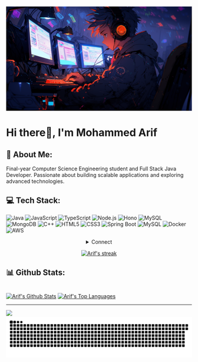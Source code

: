 <!-- Header Image -->
<!--![header](code.png) -->

<p align="center">
    <img src="https://raw.githubusercontent.com/Arifcodes11/Arifcodes11/main/code.png" alt="header" width="800">
</p>



# Hi there👋, I'm Mohammed Arif

## 💫 About Me:
Final-year Computer Science Engineering student and Full Stack Java Developer. Passionate about building scalable applications and exploring advanced technologies.

## 💻 Tech Stack:
![Java](https://img.shields.io/badge/java-%23ED8B00.svg?style=for-the-badge&logo=java&logoColor=white)
![JavaScript](https://img.shields.io/badge/javascript-%23323330.svg?style=for-the-badge&logo=javascript&logoColor=%23F7DF1E)
![TypeScript](https://img.shields.io/badge/TypeScript-%23007ACC.svg?style=for-the-badge&logo=typescript&logoColor=white)
![Node.js](https://img.shields.io/badge/Node.js-339933?style=for-the-badge&logo=nodedotjs&logoColor=white)
![Hono](https://img.shields.io/badge/Hono-FF9900?style=for-the-badge&logo=javascript&logoColor=white)
![MySQL](https://img.shields.io/badge/mysql-%2300f.svg?style=for-the-badge&logo=mysql&logoColor=white)
![MongoDB](https://img.shields.io/badge/MongoDB-4EA94B?style=for-the-badge&logo=mongodb&logoColor=white)
![C++](https://img.shields.io/badge/c++-%2300599C.svg?style=for-the-badge&logo=c%2B%2B&logoColor=white)
![HTML5](https://img.shields.io/badge/html5-%23E34F26.svg?style=for-the-badge&logo=html5&logoColor=white)
![CSS3](https://img.shields.io/badge/css3-%231572B6.svg?style=for-the-badge&logo=css3&logoColor=white)
![Spring Boot](https://img.shields.io/badge/Spring%20Boot-%236DB33F.svg?style=for-the-badge&logo=spring&logoColor=white)
![MySQL](https://img.shields.io/badge/mysql-%2300f.svg?style=for-the-badge&logo=mysql&logoColor=white)
![Docker](https://img.shields.io/badge/docker-%230db7ed.svg?style=for-the-badge&logo=docker&logoColor=white)
![AWS](https://img.shields.io/badge/AWS-%23FF9900.svg?style=for-the-badge&logo=amazon-aws&logoColor=white)

<details align="center">
    <summary> Connect </summary>
    <p align="center">
        <p>Find me on</p>
        <!-- Gmail -->
        <a href="mailto:arifcodes11@gmail.com" target="_blank">
            <img alt="Gmail" src="https://img.shields.io/badge/-Gmail-EA4335?style=flat-square&logo=Gmail&logoColor=white">
        </a>
        <!-- LinkedIn -->
        <a href="https://www.linkedin.com/in/mohammed-arif-codes11/" target="_blank">
            <img alt="LinkedIn" src="https://img.shields.io/badge/-Linkedin-0A66C2?style=flat-square&logo=Linkedin&logoColor=white">
        </a>
    </p>
</details>

<p align="center">
    <a href="https://github.com/Arifcodes11/github-readme-streak-stats">
        <img title="🔥 Get streak stats for your profile at git.io/streak-stats" alt="Arif's streak" src="https://github-readme-streak-stats.herokuapp.com/?user=Arifcodes11&theme=black-ice&hide_border=true&stroke=0000&background=060A0CD0"/>
    </a>
</p>

## 📊 Github Stats:
  <br/>
    <a href="https://github.com/Arifcodes11/github-readme-stats"><img alt="Arif's Github Stats" src="https://github-readme-stats.vercel.app/api?username=Arifcodes11&show_icons=true&count_private=true&theme=react&hide_border=true&bg_color=0D1117" /></a>
  <a href="https://github.com/Arifcodes11/github-readme-stats"><img alt="Arif's Top Languages" src="https://github-readme-stats.vercel.app/api/top-langs/?username=Arifcodes11&langs_count=8&count_private=true&layout=compact&theme=react&hide_border=true&bg_color=0D1117" /></a>

  <br/>

---
[![](https://visitcount.itsvg.in/api?id=Arifcodes11&icon=0&color=0)](https://visitcount.itsvg.in)
<picture>
  <source media="(prefers-color-scheme: dark)" srcset="https://raw.githubusercontent.com/Arifcodes11/Arifcodes11/output/github-snake-dark.svg" />
  <source media="(prefers-color-scheme: light)" srcset="https://raw.githubusercontent.com/Arifcodes11/Arifcodes11/output/github-snake.svg" />
  <img alt="github-snake" src="https://raw.githubusercontent.com/Arifcodes11/Arifcodes11/output/github-snake.svg" />
</picture>




